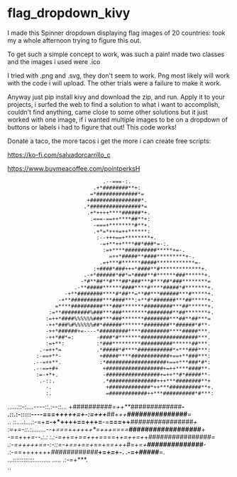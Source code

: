 # flag_dropdown_kivy
I made this Spinner dropdown displaying flag images of 20 countries: took my a whole afternoon trying to figure this out.

To get such a simple concept to work, was such a pain! made two classes and the images i used were .ico

I tried with .png and .svg, they don't seem to work. Png most likely will work with the code i will upload. The other trials were a failure to make it work.

Anyway just pip install kivy and download the zip, and run. Apply it to your projects, i surfed the web to find a solution to what i want to accomplish,
couldn't find anything, came close to some other solutions but it just worked with one image, if i wanted multiple images to be on a dropdown of buttons or labels i had to figure that out! This code works! 

Donate a taco, the more tacos i get the more i can create free scripts:

https://ko-fi.com/salvadorcarrillo_c

https://www.buymeacoffee.com/pointperksH

                                  .--===-:.                                           
                               .+*########**+:                                        
                              =*#############*=                                       
                             +################*.                                      
                            .*################*=                                      
                             .+*++++****######*+.                                     
                              .===-==++****##**+:                                     
                               -===+********#**+.                                     
                               .+*=*+++=++******:                                     
                                :--+++==+********+.                                   
                                 -=+**++****##*###*=-:.                               
                                  :=+****##########*****+=-.                          
                                    =++*#####**####*********+-.                       
                                 .=+***#******#####************=-                     
                               :+####*###+++*####**#*************+.                   
                            .-+*######*##*=*####**#******###******+.                  
                           -*#**##**#***##*###***#***##*###********=                  
                         .-**#####******####****#****#####*#*******+.                 
                      -+**########****#*##**=**##***######***#*****+.                 
                    -+**##########***####***:+**#*#######***##*****+.                 
                   =****##########***###*******#########***##******+.                 
                 :=**#########%###***###********########**##*******+.                 
                :=++*####%%%%%%###***###*******########***##**##***=                  
                -++*###%#%%%%%%##*######*******########**######*#**-                  
                -++*######+=----*#########****#########****#####***.                  
                -++*##*=:       -####*#*******##################***.                  
                :=+**:          :*###*********##########******##***.                  
              .-=++*=           .*#####*#****###########*+***###***:                  
             :-==+**-            +#####****############+==+**###***:                  
            .--=++**.            :*###################+==+***###*#*:                  
            .--==+#+              +##################+=++****####**-                  
             :=-+*+.              -#################+=++**#*#####**-                  
              .-::.               .*###############+++***########**+                  
                -.                 +#############*++***##########**+.                 
                :.                 =############++***##########*#***:                 
  ......::-:....----::.:--::...    +##########*=++**##########*###**-                 
 .::.:-:::::----===+******++++=+-:=++*+***##*+++***###############**=                 
  .. ::....:....:-=+**=-+*++++==+++=**-=**===++***################**+                 
 :=+=-::.:........--+**==**=++++++*=+**++====***##################**+                 
 -==++*+=--.:.: :.:-=+*+=+*==+++==*==+*+=++=+*+*#*###############***=                 
   .:-=+++++==-:-::=-+*==+*==+*==+*==+++*#=+*=+****##############***-                 
       .:-==+++++++***#*###*########*****+=*+=*+**-. .-=+*#####***=.                  
          ...::::::::::::.........          .....         .:-=+***.                   
                                                                ..                    
